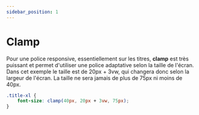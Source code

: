 ```yaml
---
sidebar_position: 1
---
```


# Clamp

Pour une police responsive, essentiellement sur les titres, **clamp** est très puissant et permet d'utiliser une police adaptative selon la taille de l'écran.
Dans cet exemple le taille est de 20px + 3vw, qui changera donc selon la largeur de l'écran. La taille ne sera jamais de plus de 75px ni moins de 40px.

```css "
.title-xl {
    font-size: clamp(40px, 20px + 3vw, 75px);
}
```

